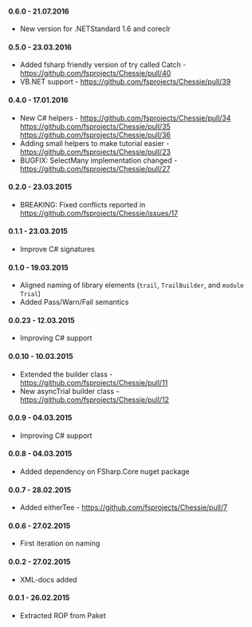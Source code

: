 #### 0.6.0 - 21.07.2016
* New version for .NETStandard 1.6 and coreclr

#### 0.5.0 - 23.03.2016
* Added fsharp friendly version of try called Catch - https://github.com/fsprojects/Chessie/pull/40
* VB.NET support - https://github.com/fsprojects/Chessie/pull/39

#### 0.4.0 - 17.01.2016
* New C# helpers - https://github.com/fsprojects/Chessie/pull/34 https://github.com/fsprojects/Chessie/pull/35 https://github.com/fsprojects/Chessie/pull/36
* Adding small helpers to make tutorial easier - https://github.com/fsprojects/Chessie/pull/23
* BUGFIX: SelectMany implementation changed - https://github.com/fsprojects/Chessie/pull/27

#### 0.2.0 - 23.03.2015
* BREAKING: Fixed conflicts reported in https://github.com/fsprojects/Chessie/issues/17

#### 0.1.1 - 23.03.2015
* Improve C# signatures

#### 0.1.0 - 19.03.2015
* Aligned naming of library elements (`trail`, `TrailBuilder`, and `module Trial`)
* Added Pass/Warn/Fail semantics

#### 0.0.23 - 12.03.2015
* Improving C# support

#### 0.0.10 - 10.03.2015
* Extended the builder class - https://github.com/fsprojects/Chessie/pull/11
* New asyncTrial builder class - https://github.com/fsprojects/Chessie/pull/12

#### 0.0.9 - 04.03.2015
* Improving C# support

#### 0.0.8 - 04.03.2015
* Added dependency on FSharp.Core nuget package

#### 0.0.7 - 28.02.2015
* Added eitherTee - https://github.com/fsprojects/Chessie/pull/7

#### 0.0.6 - 27.02.2015
* First iteration on naming

#### 0.0.2 - 27.02.2015
* XML-docs added

#### 0.0.1 - 26.02.2015
* Extracted ROP from Paket
